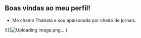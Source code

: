## Boas vindas ao meu perfil!

- Me chamo Thabata e sou apaixonada por cheiro de jornais.

![](![Uploading image.png…]()
)
